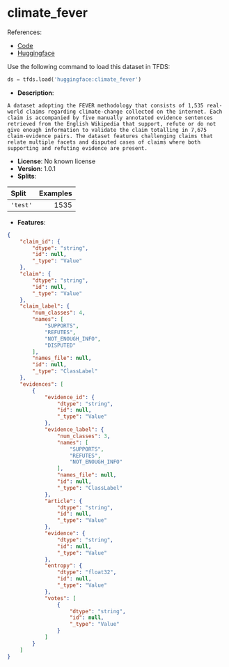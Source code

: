 # climate_fever

References:

*   [Code](https://github.com/huggingface/datasets/blob/master/datasets/climate_fever)
*   [Huggingface](https://huggingface.co/datasets/climate_fever)



Use the following command to load this dataset in TFDS:

```python
ds = tfds.load('huggingface:climate_fever')
```

*   **Description**:

```
A dataset adopting the FEVER methodology that consists of 1,535 real-world claims regarding climate-change collected on the internet. Each claim is accompanied by five manually annotated evidence sentences retrieved from the English Wikipedia that support, refute or do not give enough information to validate the claim totalling in 7,675 claim-evidence pairs. The dataset features challenging claims that relate multiple facets and disputed cases of claims where both supporting and refuting evidence are present.
```

*   **License**: No known license
*   **Version**: 1.0.1
*   **Splits**:

Split  | Examples
:----- | -------:
`'test'` | 1535

*   **Features**:

```json
{
    "claim_id": {
        "dtype": "string",
        "id": null,
        "_type": "Value"
    },
    "claim": {
        "dtype": "string",
        "id": null,
        "_type": "Value"
    },
    "claim_label": {
        "num_classes": 4,
        "names": [
            "SUPPORTS",
            "REFUTES",
            "NOT_ENOUGH_INFO",
            "DISPUTED"
        ],
        "names_file": null,
        "id": null,
        "_type": "ClassLabel"
    },
    "evidences": [
        {
            "evidence_id": {
                "dtype": "string",
                "id": null,
                "_type": "Value"
            },
            "evidence_label": {
                "num_classes": 3,
                "names": [
                    "SUPPORTS",
                    "REFUTES",
                    "NOT_ENOUGH_INFO"
                ],
                "names_file": null,
                "id": null,
                "_type": "ClassLabel"
            },
            "article": {
                "dtype": "string",
                "id": null,
                "_type": "Value"
            },
            "evidence": {
                "dtype": "string",
                "id": null,
                "_type": "Value"
            },
            "entropy": {
                "dtype": "float32",
                "id": null,
                "_type": "Value"
            },
            "votes": [
                {
                    "dtype": "string",
                    "id": null,
                    "_type": "Value"
                }
            ]
        }
    ]
}
```


